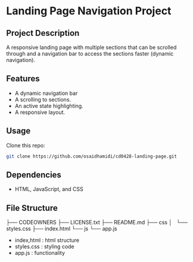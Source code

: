 # Landing Page Navigation Project

## Project Description

A responsive landing page with multiple sections that can be scrolled through and a navigation bar to access the sections faster (dynamic navigation). 


## Features

- A dynamic navigation bar
- A scrolling to sections.
- An active state highlighting.
- A responsive layout.


## Usage

Clone this repo:
   ```bash
   git clone https://github.com/osaidhamidi/cd0428-landing-page.git
```

## Dependencies
- HTML, JavaScript, and CSS

## File Structure

├── CODEOWNERS
├── LICENSE.txt
├── README.md
├── css
│   └── styles.css
├── index.html
└── js
    └── app.js

- index,html : html structure
- styles.css : styling code
- app.js : functionality
